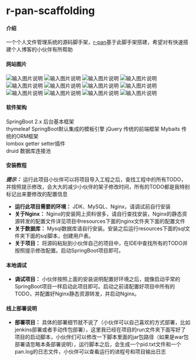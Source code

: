 # r-pan-scaffolding

#### 介绍

一个个人文件管理系统的源码脚手架，[r-pan](http://pan.rubinchu.com)基于此脚手架搭建，希望对有快速搭建个人博客的小伙伴有所帮助   

#### 网站图片
![输入图片说明](https://images.gitee.com/uploads/images/2020/0321/093944_ed89b5a3_1506368.png "WX20200321-093130@2x.png")
![输入图片说明](https://images.gitee.com/uploads/images/2020/0321/093953_0681943e_1506368.png "WX20200321-093154@2x.png")
![输入图片说明](https://images.gitee.com/uploads/images/2020/0321/094001_bbf509d9_1506368.png "WX20200321-093254@2x.png")
![输入图片说明](https://images.gitee.com/uploads/images/2020/0321/094010_fab361a4_1506368.png "WX20200321-093304@2x.png")
![输入图片说明](https://images.gitee.com/uploads/images/2020/0321/094022_01d7ff6a_1506368.png "WX20200321-093351@2x.png")
![输入图片说明](https://images.gitee.com/uploads/images/2020/0321/094029_246d5502_1506368.png "WX20200321-093413@2x.png")
![输入图片说明](https://images.gitee.com/uploads/images/2020/0321/094039_2a92e402_1506368.png "WX20200321-093437@2x.png")
![输入图片说明](https://images.gitee.com/uploads/images/2020/0321/094051_79c0b627_1506368.png "WX20200321-093458@2x.png")
![输入图片说明](https://images.gitee.com/uploads/images/2020/0321/094101_76a6cdce_1506368.png "WX20200321-093538@2x.png")
![输入图片说明](https://images.gitee.com/uploads/images/2020/0321/094109_f37c3c23_1506368.png "WX20200321-093627@2x.png")
![输入图片说明](https://images.gitee.com/uploads/images/2020/0321/094118_ed112c2c_1506368.png "WX20200321-093705@2x.png")
![输入图片说明](https://images.gitee.com/uploads/images/2020/0321/094127_f2604d8e_1506368.png "WX20200321-093724@2x.png")

#### 软件架构

SpringBoot 2.x 后台基本框架  
thymeleaf SpringBoot默认集成的模板引擎
jQuery 传统的前端框架
Mybaits 传统的ORM框架  
lombox getter setter插件  
druid 数据库连接池   

#### 安装教程

 **_提示：_** 运行此项目小伙伴可以将项目导入工程之后，查找工程中的所有TODO，并按照提示修改，会大大的减少小伙伴的架子修改时间，所有的TODO都是我特别标记出来要修改的配置信息
*  **运行此项目需要的环境：** JDK、MySQL、Nginx，请调试前自行安装   
*  **关于Nginx：** Nginx的安装网上资料很多，请自行查找安装，Nginx的静态资源转发的配置文件详见项目中resources下面的nginx文件夹下面的配置文件
*  **关于数据库：** Mysql数据库请自行安装。安装之后运行resources下面的sql文件夹下面的sql脚本，创建用户表。
*  **关于项目：** 将源码粘贴到小伙伴自己的项目中，在IDE中查找所有的TODO并按照提示修改配置。启动SpringBoot项目即可。

#### 本地调试

*   **调试项目：** 小伙伴按照上面的安装说明配置好环境之后，就像启动平常的SpringBoot项目一样启动此项目即可。启动之前请配置好项目中所有的TODO，并配置好Nginx静态资源转发，并启动Nginx。


#### 线上部署说明

*   **部署项目：** 具体的部署细节就不说了（小伙伴可以自己喜欢的方式部署，比如jenkins部署或者手动传包部署），这里我已经在项目的run文件夹下面写好了项目的启动脚本，小伙伴们可以修改一下脚本里面的jar包路径（如果是war包部署请忽略本条部署说明），运行脚本之后，会生成一个pid.txt文件和一个pan.log的日志文件，小伙伴可以查看运行的进程号和项目输出日志

